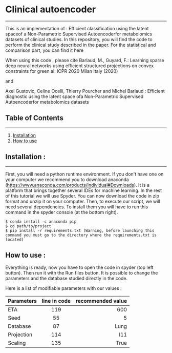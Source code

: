# Clinical autoencoder
***

This is an implementation of : Efficient classification using the latent spaceof a Non-Parametric Supervised Autoencoderfor metabolomics datasets of clinical studies. In this repository, you will find the code to perform the clinical study described in the paper. For the statistical and comparison part, you can find it here
  
When using this code , please cite Barlaud, M., Guyard, F.: Learning sparse deep neural networks 
using efficient structured projections on convex constraints for green ai. ICPR 2020 Milan Italy (2020)

and 

Axel Gustovic, Celine Ocelli, Thierry Pourcher and Michel Barlaud : Efficient diagnostic using the 
latent space ofa Non-Parametric Supervised Autoencoderfor metabolomics datasets


## Table of Contents
***
1. [Installation](#installation)
2. [How to use](#use)
  
    
## Installation : 
***

First, you will need a python runtime environment. If you don't have one on your computer we recommend you to download anaconda (https://www.anaconda.com/products/individual#Downloads). It is a platform that brings together several IDEs for machine learning. In the rest of this tutorial we will use Spyder. 
You can now download the code in zip format and unzip it on your computer.
Then, to execute our script, we will need several dependencies. To install them you will have to run this command in the spyder console (at the bottom right).
```
$ conda install -c anaconda pip
$ cd path/to/project
$ pip install -r requirements.txt (Warning, before launching this command you must go to the directory where the requirements.txt is located)
```
## How to use : 

Everything is ready, now you have to open the code in spyder (top left button). 
Then run it with the Run files button. It is possible to change the parameters and the database studied directly in the code. 

Here is a list of modifiable parameters with our values : 

| Parameters | line in code | recommended value |
|:--------------|:-------------:|--------------:|
| ETA | 119 | 600 |
| Seed | 55 | 5 |
| Database | 87 | Lung |
| Projection | 114 | l11 |
| Scaling | 135 | True |
